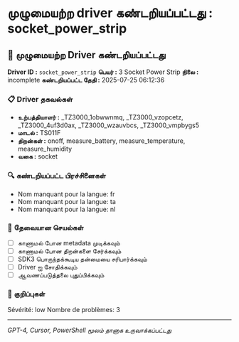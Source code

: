 # முழுமையற்ற driver கண்டறியப்பட்டது : socket_power_strip

## 🚨 முழுமையற்ற Driver கண்டறியப்பட்டது

**Driver ID :** `socket_power_strip`
**பெயர் :** 3 Socket Power Strip
**நிலை :** incomplete
**கண்டறியப்பட்ட தேதி :** 2025-07-25 06:12:36

### 📋 Driver தகவல்கள்
- **உற்பத்தியாளர் :** _TZ3000_1obwwnmq, _TZ3000_vzopcetz, _TZ3000_4uf3d0ax, _TZ3000_wzauvbcs, _TZ3000_vmpbygs5
- **மாடல் :** TS011F
- **திறன்கள் :** onoff, measure_battery, measure_temperature, measure_humidity
- **வகை :** socket

### 🔍 கண்டறியப்பட்ட பிரச்சினைகள்
- Nom manquant pour la langue: fr
- Nom manquant pour la langue: ta
- Nom manquant pour la langue: nl

### 🎯 தேவையான செயல்கள்
- [ ] காணாமல் போன metadata முடிக்கவும்
- [ ] காணாமல் போன திறன்களை சேர்க்கவும்
- [ ] SDK3 பொருந்தக்கூடிய தன்மையை சரிபார்க்கவும்
- [ ] Driver ஐ சோதிக்கவும்
- [ ] ஆவணப்படுத்தலை புதுப்பிக்கவும்

### 📝 குறிப்புகள்
Sévérité: low
Nombre de problèmes: 3

---
*GPT-4, Cursor, PowerShell மூலம் தானாக உருவாக்கப்பட்டது*

